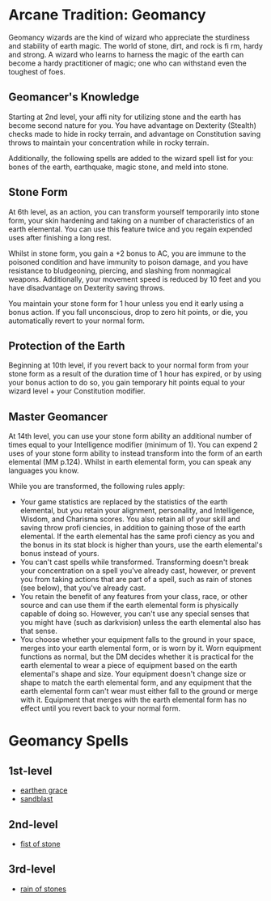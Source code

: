 # Arcane Tradition: Geomancy
Geomancy wizards are the kind of wizard who appreciate the sturdiness and stability of earth magic. The world of stone, dirt, and rock is fi rm, hardy and strong. A wizard who learns to harness the magic of the earth can become a hardy practitioner of magic; one who can withstand even the toughest of foes.

## Geomancer's Knowledge
Starting at 2nd level, your affi nity for utilizing stone and the earth has become second nature for you. You have advantage on Dexterity (Stealth) checks made to hide in rocky terrain, and advantage on Constitution saving throws to maintain your concentration while in rocky terrain.

Additionally, the following spells are added to the wizard spell list for you: bones of the earth, earthquake, magic stone, and meld into stone.

## Stone Form
At 6th level, as an action, you can transform yourself temporarily into stone form, your skin hardening and taking on a number of characteristics of an earth elemental. You can use this feature twice and you regain expended uses after finishing a long rest.

Whilst in stone form, you gain a +2 bonus to AC, you are immune to the poisoned condition and have immunity to poison damage, and you have resistance to bludgeoning, piercing, and slashing from nonmagical weapons. Additionally, your movement speed is reduced by 10 feet and you have disadvantage on Dexterity saving throws.

You maintain your stone form for 1 hour unless you end it early using a bonus action. If you fall unconscious, drop to zero hit points, or die, you automatically revert to your normal form.

## Protection of the Earth
Beginning at 10th level, if you revert back to your normal form from your stone form as a result of the duration time of 1 hour has expired, or by using your bonus action to do so, you gain temporary hit points equal to your wizard level + your Constitution modifier.

## Master Geomancer
At 14th level, you can use your stone form ability an additional number of times equal to your Intelligence modifier (minimum of 1). You can expend 2 uses of your stone form ability to instead transform into the form of an earth elemental (MM p.124). Whilst in earth elemental form, you can speak any languages you know.

While you are transformed, the following rules apply:
* Your game statistics are replaced by the statistics of the earth elemental, but you retain your alignment, personality, and Intelligence, Wisdom, and Charisma scores. You also retain all of your skill and saving throw profi ciencies, in addition to gaining those of the earth elemental. If the earth elemental has the same profi ciency as you and the bonus in its stat block is higher than yours, use the earth elemental's bonus instead of yours.
* You can't cast spells while transformed. Transforming doesn't break your concentration on a spell you've already cast, however, or prevent you from taking actions that are part of a spell, such as rain of stones (see below), that you've already cast.
* You retain the benefit of any features from your class, race, or other source and can use them if the earth elemental form is physically capable of doing so. However, you can't use any special senses that you might have (such as darkvision) unless the earth elemental also has that sense.
* You choose whether your equipment falls to the ground in your space, merges into your earth elemental form, or is worn by it. Worn equipment functions as normal, but the DM decides whether it is practical for the earth elemental to wear a piece of equipment based on the earth elemental's shape and size. Your equipment doesn't change size or shape to match the earth elemental form, and any equipment that the earth elemental form can't wear must either fall to the ground or merge with it. Equipment that merges with the earth elemental form has no effect until you revert back to your normal form.

# Geomancy Spells

## 1st-level
* [earthen grace](../../Magic/Spells/earthen-grace.md)
* [sandblast](../../Magic/Spells/sandblast.md)

## 2nd-level
* [fist of stone](../../Magic/Spells/fist-of-stone.md)

## 3rd-level
* [rain of stones](../../Magic/Spells/rain-of-stones.md)

